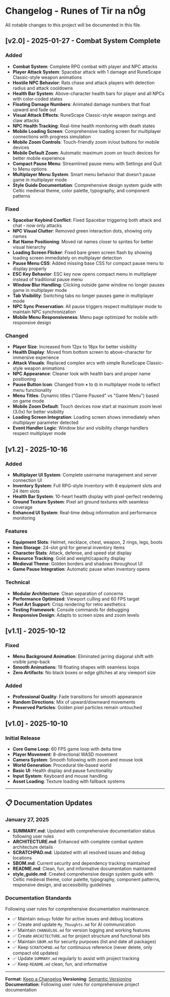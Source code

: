 # Changelog - Runes of Tir na nÓg

All notable changes to this project will be documented in this file.

## [v2.0] - 2025-01-27 - Combat System Complete

### Added
- **Combat System**: Complete RPG combat with player and NPC attacks
- **Player Attack System**: Spacebar attack with 1 damage and RuneScape Classic-style weapon animations
- **Hostile NPC Behavior**: Rats chase and attack players with detection radius and attack cooldowns
- **Health Bar System**: Above-character health bars for player and all NPCs with color-coded states
- **Floating Damage Numbers**: Animated damage numbers that float upward and fade out
- **Visual Attack Effects**: RuneScape Classic-style weapon swings and claw attacks
- **NPC Health Tracking**: Real-time health monitoring with death states
- **Mobile Loading Screen**: Comprehensive loading screen for multiplayer connections with progress simulation
- **Mobile Zoom Controls**: Touch-friendly zoom in/out buttons for mobile devices
- **Mobile Default Zoom**: Automatic maximum zoom on touch devices for better mobile experience
- **Compact Pause Menu**: Streamlined pause menu with Settings and Quit to Menu options
- **Multiplayer Menu System**: Smart menu behavior that doesn't pause game in multiplayer mode
- **Style Guide Documentation**: Comprehensive design system guide with Celtic medieval theme, color palette, typography, and component patterns

### Fixed
- **Spacebar Keybind Conflict**: Fixed Spacebar triggering both attack and chat - now only attacks
- **NPC Visual Clutter**: Removed green interaction dots, showing only names
- **Rat Name Positioning**: Moved rat names closer to sprites for better visual hierarchy
- **Loading Screen Flicker**: Fixed bare green screen flash by showing loading screen immediately on multiplayer detection
- **Pause Menu CSS**: Added missing base CSS for compact pause menu to display properly
- **ESC Key Behavior**: ESC key now opens compact menu in multiplayer instead of traditional pause menu
- **Window Blur Handling**: Clicking outside game window no longer pauses game in multiplayer mode
- **Tab Visibility**: Switching tabs no longer pauses game in multiplayer mode
- **NPC Sync Preservation**: All pause triggers respect multiplayer mode to maintain NPC synchronization
- **Mobile Menu Responsiveness**: Menu page optimized for mobile with responsive design

### Changed
- **Player Size**: Increased from 12px to 18px for better visibility
- **Health Display**: Moved from bottom screen to above-character for immersive experience
- **Attack Visuals**: Replaced complex arcs with simple RuneScape Classic-style weapon animations
- **NPC Appearance**: Cleaner look with health bars and proper name positioning
- **Pause Button Icon**: Changed from ⏸ to ⚙ in multiplayer mode to reflect menu functionality
- **Menu Titles**: Dynamic titles ("Game Paused" vs "Game Menu") based on game mode
- **Mobile Zoom Default**: Touch devices now start at maximum zoom level (3.0x) for better visibility
- **Loading Screen Integration**: Loading screen shows immediately when multiplayer parameter detected
- **Event Handler Logic**: Window blur and visibility change handlers respect multiplayer mode

## [v1.2] - 2025-10-16

### Added
- **Multiplayer UI System**: Complete username management and server connection UI
- **Inventory System**: Full RPG-style inventory with 8 equipment slots and 24 item slots
- **Health Bar System**: 10-heart health display with pixel-perfect rendering
- **Ground Texture System**: Pixel art ground textures with seamless coverage
- **Enhanced UI System**: Real-time debug information and performance monitoring

### Features
- **Equipment Slots**: Helmet, necklace, chest, weapon, 2 rings, legs, boots
- **Item Storage**: 24-slot grid for general inventory items
- **Character Stats**: Attack, defense, and speed stat display
- **Resource Tracking**: Gold and weight/capacity display
- **Medieval Theme**: Golden borders and shadows throughout UI
- **Game Pause Integration**: Automatic pause when inventory opens

### Technical
- **Modular Architecture**: Clean separation of concerns
- **Performance Optimized**: Viewport culling and 60 FPS target
- **Pixel Art Support**: Crisp rendering for retro aesthetics
- **Testing Framework**: Console commands for debugging
- **Responsive Design**: Adapts to screen sizes and zoom levels

## [v1.1] - 2025-10-12

### Fixed
- **Menu Background Animation**: Eliminated jarring diagonal shift with visible jump-back
- **Smooth Animations**: 19 floating shapes with seamless loops
- **Zero Artifacts**: No black boxes or edge glitches at any viewport size

### Added
- **Professional Quality**: Fade transitions for smooth appearance
- **Random Directions**: Mix of upward/downward movements
- **Preserved Particles**: Golden pixel particles remain untouched

## [v1.0] - 2025-10-10

### Initial Release
- **Core Game Loop**: 60 FPS game loop with delta time
- **Player Movement**: 8-directional WASD movement
- **Camera System**: Smooth following with zoom and mouse look
- **World Generation**: Procedural tile-based world
- **Basic UI**: Health display and pause functionality
- **Input System**: Keyboard and mouse handling
- **Asset Loading**: Texture loading with fallback systems

---

## 📋 Documentation Updates

### January 27, 2025
- **SUMMARY.md**: Updated with comprehensive documentation status following user rules
- **ARCHITECTURE.md**: Enhanced with complete combat system architecture details
- **SCRATCHPAD.md**: Updated with all resolved issues and debug locations
- **SBOM.md**: Current security and dependency tracking maintained
- **README.md**: Clean, fun, and informative documentation maintained
- **style_guide.md**: Created comprehensive design system guide with Celtic medieval theme, color palette, typography, component patterns, responsive design, and accessibility guidelines

### Documentation Standards
Following user rules for comprehensive documentation maintenance:
- ✅ Maintain `debugs` folder for active issues and debug locations
- ✅ Create and update `My_Thoughts.md` for AI communication
- ✅ Maintain `CHANGELOG.md` for version logging and working features
- ✅ Create `ARCHITECTURE.md` for project structure and functional bits
- ✅ Maintain `SBOM.md` for security purposes (list and date all packages)
- ✅ Keep `SCRATCHPAD.md` for continuous reference (never delete, only compact old updates)
- ✅ Update `SUMMARY.md` regularly to assist with project tracking
- ✅ Keep `README.md` clean, fun, and informative

---

**Format**: [Keep a Changelog](https://keepachangelog.com/en/1.0.0/)
**Versioning**: [Semantic Versioning](https://semver.org/spec/v2.0.0.html)
**Documentation**: Following user rules for comprehensive project documentation

